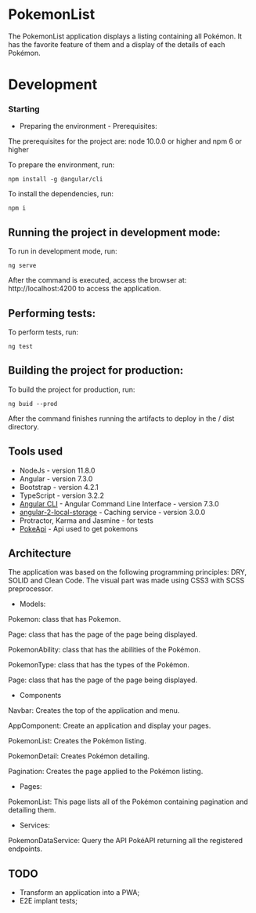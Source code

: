 # PokemonList

The PokemonList application displays a listing containing all Pokémon. It has the favorite feature of them and a display of the details of each Pokémon.

# Development

### Starting

* Preparing the environment - Prerequisites:

The prerequisites for the project are: node 10.0.0 or higher and npm 6 or higher

To prepare the environment, run:

```
npm install -g @angular/cli
```

To install the dependencies, run:

```
npm i
```

## Running the project in development mode:

To run in development mode, run:

```
ng serve
```

After the command is executed, access the browser at: http://localhost:4200 to access the application.

## Performing tests:

To perform tests, run:

```
ng test
```

## Building the project for production:

To build the project for production, run:

```
ng buid --prod
```

After the command finishes running the artifacts to deploy in the / dist directory.

## Tools used

* NodeJs - version 11.8.0
* Angular - version 7.3.0
* Bootstrap - version 4.2.1
* TypeScript - version 3.2.2
* [Angular CLI](https://github.com/angular/angular-cli) - Angular Command Line Interface - version 7.3.0
* [angular-2-local-storage](https://www.npmjs.com/package/angular-2-local-storage/) - Caching service - version 3.0.0
* Protractor, Karma and Jasmine - for tests
* [PokeApi](https://pokeapi.co/) - Api used to get pokemons

## Architecture

The application was based on the following programming principles: DRY, SOLID and Clean Code.
The visual part was made using CSS3 with SCSS preprocessor.

* Models:

Pokemon: class that has Pokemon.

Page: class that has the page of the page being displayed.

PokemonAbility: class that has the abilities of the Pokémon.

PokemonType: class that has the types of the Pokémon.

Page: class that has the page of the page being displayed.

* Components

Navbar: Creates the top of the application and menu.

AppComponent: Create an application and display your pages.

PokemonList: Creates the Pokémon listing.

PokemonDetail: Creates Pokémon detailing.

Pagination: Creates the page applied to the Pokémon listing.

* Pages:

PokemonList: This page lists all of the Pokémon containing pagination and detailing them.

* Services:

PokemonDataService: Query the API PokéAPI returning all the registered endpoints.

## TODO
* Transform an application into a PWA;
* E2E implant tests;
